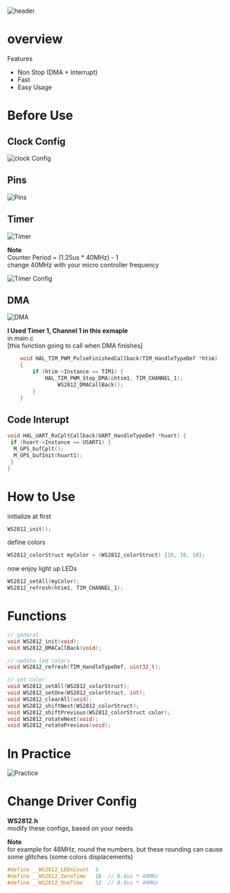 ![header](https://capsule-render.vercel.app/api?type=waving&color=auto&height=400&section=header&text=ARM%20WS2812%20Driver&fontSize=80)

# overview

Features

- Non Stop (DMA + Interrupt)
- Fast
- Easy Usage

# Before Use

## Clock Config
![clock Config](./static/Clock.PNG)

## Pins
![Pins](./static/Pins.PNG)

## Timer
![Timer](./static/Timer.PNG)  

**Note**  
Counter Period = (1.25us * 40MHz) - 1  
change 40MHz with your micro controller frequency

![Timer Config](./static/TimerConf.PNG)

## DMA
![DMA](./static/DMAConf.PNG)

**I Used Timer 1, Channel 1 in this exmaple**  
in main.c  
[this function going to call when DMA finishes]
```c
    void HAL_TIM_PWM_PulseFinishedCallback(TIM_HandleTypeDef *htim)
    {
    	if (htim->Instance == TIM1) {
    		HAL_TIM_PWM_Stop_DMA(&htim1, TIM_CHANNEL_1);
    			WS2812_DMACallBack();
    	}
    }
```

## Code Interupt
```c
void HAL_UART_RxCpltCallback(UART_HandleTypeDef *huart) {
 if (huart->Instance == USART1) {
  M_GPS_bufCplt();
  M_GPS_bufInit(huart1);
 }
}
```

# How to Use  

initialize at first
```c
WS2812_init();
```

define colors
```cpp
WS2812_colorStruct myColor = (WS2812_colorStruct) {10, 10, 10};
```

now enjoy light up LEDs
```c
WS2812_setAll(myColor);
WS2812_refresh(htim1, TIM_CHANNEL_1);
```

# Functions
```c
// general
void WS2812_init(void);
void WS2812_DMACallBack(void);

// update led colors
void WS2812_refresh(TIM_HandleTypeDef, uint32_t);

// set color
void WS2812_setAll(WS2812_colorStruct);
void WS2812_setOne(WS2812_colorStruct, int);
void WS2812_clearAll(void);
void WS2812_shiftNext(WS2812_colorStruct);
void WS2812_shiftPrevious(WS2812_colorStruct color);
void WS2812_rotateNext(void);
void WS2812_rotatePrevious(void);
```

# In Practice
![Practice](./static/Practice.jpg)

# Change Driver Config
**WS2812.h**  
modify these configs, based on your needs  

**Note**  
for example for 48MHz, round the numbers. but these rounding can cause some glitches (some colors displacements) 
```c
#define __WS2812_LEDsCount	3
#define __WS2812_ZeroTime 	16	// 0.4us * 40MHz
#define __WS2812_OneTime	32	// 0.8us * 40MHz
```